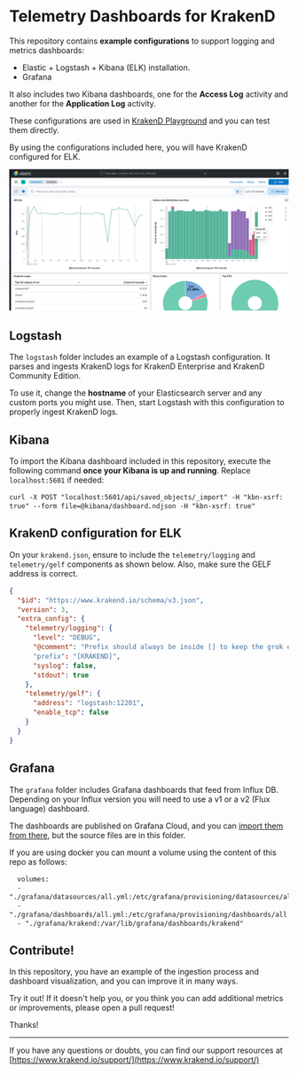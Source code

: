 Telemetry Dashboards for KrakenD
================================
This repository contains **example configurations** to support logging and metrics dashboards:

- Elastic + Logstash + Kibana (ELK) installation.
- Grafana

It also includes two Kibana dashboards, one for the **Access Log** activity and another for the **Application Log** activity.

These configurations are used in [KrakenD Playground](https://github.com/krakendio/playground-community) and you can test them directly.

By using the configurations included here, you will have KrakenD configured for ELK.

![Kibana screenshot](screenshots/kibana-screenshot.png)

## Logstash
The `logstash` folder includes an example of a Logstash configuration. It parses and ingests KrakenD logs for KrakenD Enterprise and KrakenD Community Edition.

To use it, change the **hostname** of your Elasticsearch server and any custom ports you might use. Then, start Logstash with this configuration to properly ingest KrakenD logs.

## Kibana
To import the Kibana dashboard included in this repository, execute the following command **once your Kibana is up and running**. Replace `localhost:5601` if needed:

```shell
curl -X POST "localhost:5601/api/saved_objects/_import" -H "kbn-xsrf: true" --form file=@kibana/dashboard.ndjson -H "kbn-xsrf: true"
```

## KrakenD configuration for ELK
On your `krakend.json`, ensure to include the `telemetry/logging` and `telemetry/gelf` components as shown below. Also, make sure the GELF address is correct.

```json
{
  "$id": "https://www.krakend.io/schema/v3.json",
  "version": 3,
  "extra_config": {
    "telemetry/logging": {
      "level": "DEBUG",
      "@comment": "Prefix should always be inside [] to keep the grok expression working"
      "prefix": "[KRAKEND]",
      "syslog": false,
      "stdout": true
    },
    "telemetry/gelf": {
      "address": "logstash:12201",
      "enable_tcp": false
    }
  }
}
```
## Grafana
The `grafana` folder includes Grafana dashboards that feed from Influx DB. Depending on your Influx version you will need to use a v1 or a v2 (Flux language) dashboard.

The dashboards are published on Grafana Cloud, and you can [import them from there](https://www.krakend.io/docs/telemetry/grafana/), but the source files are in this folder.

If you are using docker you can mount a volume using the content of this repo as follows:

      volumes:
      - "./grafana/datasources/all.yml:/etc/grafana/provisioning/datasources/all.yml"
      - "./grafana/dashboards/all.yml:/etc/grafana/provisioning/dashboards/all.yml"
      - "./grafana/krakend:/var/lib/grafana/dashboards/krakend"

## Contribute!
In this repository, you have an example of the ingestion process and dashboard visualization, and you can improve it in many ways.

Try it out! If it doesn't help you, or you think you can add additional metrics or improvements, please open a pull request!

Thanks!

---

If you have any questions or doubts, you can find our support resources at [https://www.krakend.io/support/](https://www.krakend.io/support/)
